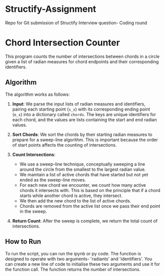 # Structify-Assignment
Repo for Git submission of Structify Interview question- Coding round


# Chord Intersection Counter

This program counts the number of intersections between chords in a circle given a list of radian measures for chord endpoints and their corresponding identifiers.

## Algorithm

The algorithm works as follows:

1. **Input**: We parse the input lists of radian measures and identifiers, pairing each starting point (`s_x`) with its corresponding ending point (`e_x`) into a dictionary called `chords`. The keys are unique identifiers for each chord, and the values are lists containing the start and end radian values.

2. **Sort Chords**: We sort the chords by their starting radian measures to prepare for a sweep-line algorithm. This is important because the order of start points affects the counting of intersections.

3. **Count Intersections**:
   - We use a sweep-line technique, conceptually sweeping a line around the circle from the smallest to the largest radian value.
   - We maintain a list of active chords that have started but not yet ended as the sweep-line moves.
   - For each new chord we encounter, we count how many active chords it intersects with. This is based on the principle that if a chord starts while another chord is active, they intersect.
   - We then add the new chord to the list of active chords.
   - Chords are removed from the active list once we pass their end point in the sweep.

4. **Return Count**: After the sweep is complete, we return the total count of intersections.

## How to Run

To run the script, you can run the ipynb or py code. The function is designed to operate with two arguments- 'radiants' and 'identifiers'. 
You can create a new line of code to initialise these two arguments and use it for the function call. The function returns the number of intersections. 

